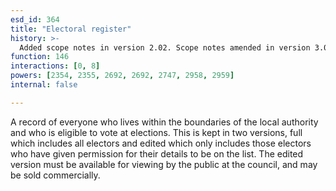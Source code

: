 ```yaml
---
esd_id: 364
title: "Electoral register"
history: >-
  Added scope notes in version 2.02. Scope notes amended in version 3.05. Name changed to 'Electoral register' in version 4.00.
function: 146
interactions: [0, 8]
powers: [2354, 2355, 2692, 2692, 2747, 2958, 2959]
internal: false

---
```


A record of everyone who lives within the boundaries of the local authority and who is eligible to vote at elections.  This is kept in two versions, full which includes all electors and edited which only includes those electors who have given permission for their details to be on the list.  The edited version must be available for viewing by the public at the council, and may be sold commercially.

